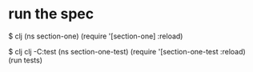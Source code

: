 # run the spec

$ clj
(ns section-one)
(require '[section-one] :reload)

$ clj
clj -C:test
(ns section-one-test)
(require '[section-one-test :reload)
(run tests)
